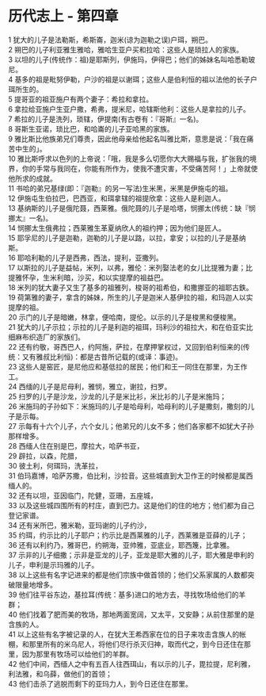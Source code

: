 # 历代志上 - 第四章
  
 1 犹大的儿子是法勒斯，希斯崙，迦米(谅为迦勒之误)户珥，朔巴。  
 2 朔巴的儿子利亚雅生雅哈，雅哈生亚户买和拉哈：这些人是琐拉人的家族。  
 3 以坦的儿子(传统作：祖)是耶斯列，伊施玛，伊得巴；他们的姊妹名叫哈悉勒玻尼。  
 4 基多的祖是毗努伊勒，户沙的祖是以谢珥；这些人是伯利恒的祖以法他的长子户珥所生的。  
 5 提哥亚的祖亚施户有两个妻子：希拉和拿拉。  
 6 拿拉给亚施户生亚户撒，希弗，提米尼，哈辖斯他利：这些人是拿拉的儿子。  
 7 希拉的儿子是洗列，琐辖，伊提南(有古卷有：『哥斯』一名)。  
 8 哥斯生亚诺，琐比巴，和哈崙的儿子亚哈黑的家族。  
 9 雅比斯比他族弟兄们尊贵，因此他母亲给他起名叫雅比斯，意思是说：「我在痛苦中生的」。  
 10 雅比斯呼求以色列的上帝说：「哦，我是多么切愿你大大赐福与我，扩张我的境界，你的手常与我同在，你能有所作为，使我不遭灾害，不受痛苦阿！」上帝就使他所求的成就。  
 11 书哈的弟兄基绿(即：『迦勒』的另一写法)生米黑，米黑是伊施屯的祖。  
 12 伊施屯生伯拉巴，巴西亚，和珥拿辖的祖提欣拿：这些人是利迦人。  
 13 基纳斯的儿子是俄陀聂，西莱雅。俄陀聂的儿子是哈塔，悯挪太(传统：缺『悯挪太』一名)。  
 14 悯挪太生俄弗拉；西莱雅生革夏纳欣人的祖约押；因为他们是匠人。  
 15 耶孚尼的儿子是迦勒，迦勒的儿子是以路，以拉，拿安；以拉的儿子是基纳斯。  
 16 耶哈利勒的儿子是西弗，西法，提利，亚撒列。  
 17 以斯拉的儿子是益帖，米列，以弗，雅伦：米列娶法老的女儿比提雅为妻；比提雅怀孕，生米利暗，沙买，和以实提摩的祖益巴。  
 18 米列的犹大妻子又生了基多的祖雅列，梭哥的祖希伯，和撒挪亚的祖耶古鉄。  
 19 荷第雅的妻子，拿含的姊妹，所生的儿子是迦米人基伊拉的祖，和玛迦人以实提摩的祖。  
 20 示门的儿子是暗嫩，林拿，便哈南，提伦。以示的儿子是梭黑和便梭黑。  
 21 犹大的儿子示拉；示拉的儿子是利迦的祖珥，玛利沙的祖拉大，和在伯亚实比细麻布织造厂的家族们。  
 22 还有约敬，哥西巴人，约阿施，萨拉，在摩押掌权过，又回到伯利恒来的(传统：又有雅叔比利恒)：都是古昔所记载的(或译：事迹)。  
 23 这些人是窑匠，是尼他应和基低拉的居民；他们和王一同住在那里，为王作工。  
 24 西缅的儿子是尼母利，雅悯，雅立，谢拉，扫罗。  
 25 扫罗的儿子是沙龙，沙龙的儿子是米比衫，米比衫的儿子是米施玛；  
 26 米施玛的子孙如下：米施玛的儿子是哈母利，哈母利的儿子是撒刻，撒刻的儿子是示每。  
 27 示每有十六个儿子，六个女儿；他弟兄的儿女不多；他们各家都不如犹大子孙那样增多。  
 28 西缅人住在别是巴，摩拉大，哈萨书亚，  
 29 辟拉，以森，陀腊，  
 30 彼土利，何珥玛，洗革拉，  
 31 伯玛嘉博，哈萨苏撒，伯比利，沙拉音。这些城直到大卫作王的时候都是属西缅人的。  
 32 还有以坦，亚因临门，陀健，亚珊，五座城，  
 33 以及这些城四围所有的村庄，直到巴力。这是他们的住的地方；他们都为自己登记家谱。  
 34 还有米所巴，雅米勒，亚玛谢的儿子约沙，  
 35 约珥，约示比的儿子耶户；约示比是西莱雅的儿子，西莱雅是亚薛的儿子；  
 36 还有以利约乃，雅哥巴，约朔海，亚帅雅，亚底业，耶西篾，比拿雅。  
 37 示非的儿子细撒；示非是亚龙的儿子，亚龙是耶大雅的儿子，耶大雅是申利的儿子，申利是示玛雅的儿子。  
 38 以上这些有名字记进来的都是他们宗族中做首领的；他们父系家属的人数都突破限量地增多。  
 39 他们往平谷东边，基拉耳(传统：基多)进口的地方去，寻找牧场给他们的羊群；  
 40 他们找着了肥而美的牧场，那地两面宽阔，又太平，又安静；从前住那里的是含族的人。  
 41 以上这些有名字被记录的人，在犹大王希西家在位的日子来攻击含族人的帐棚，和那里所有的米乌尼人，将他们尽行杀灭归神，取而代之，到今日还住在那里，因为那里有牧场可以给他们的羊群。  
 42 他们中间，西缅人之中有五百人往西珥山，有以示的儿子，毘拉提，尼利雅，利法雅，和乌薛，做他们的首领；  
 43 他们击杀了逃脱而剩下的亚玛力人，到今日还住在那里。
